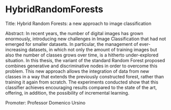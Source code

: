 # HybridRandomForests

Title: Hybrid Random Forests: a new approach to image classification

Abstract: In recent years, the number of digital images has grown enormously, introducing new challenges in Image Classification that had not emerged for smaller datasets. In particular, the management of ever-increasing datasets, in which not only the amount of training images but also the number of classes grows over time, is a hitherto under-explored situation. In this thesis, the variant of the standard Random Forest proposed combines generative and discriminative nodes in order to overcome this problem. This new approach allows the integration of data from new classes in a way that extends the previously constructed forest, rather than training it again from scratch. The experiments conducted show that this classifier achieves encouraging results compared to the state of the art, offering, in addition, the possibility of incremental learning.

Promoter: Professor Domenico Ursino
